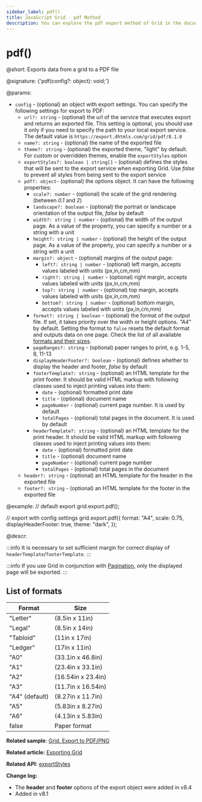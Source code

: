 ```yaml
---
sidebar_label: pdf()
title: JavaScript Grid - pdf Method
description: You can explore the pdf export method of Grid in the documentation of the DHTMLX JavaScript UI library. Browse developer guides and API reference, try out code examples and live demos, and download a free 30-day evaluation version of DHTMLX Suite.
---
```


# pdf()

@short: Exports data from a grid to a PDF file

@signature: {'pdf(config?: object): void;'}

@params:
- `config` - (optional) an object with export settings. You can specify the following settings for export to PDF:
    - `url?: string` - (optional) the url of the service that executes export and returns an exported file. This setting is optional, you should use it only if you need to specify the path to your local export service. The default value is `https://export.dhtmlx.com/grid/pdf/8.1.0`
    - `name?: string` - (optional) the name of the exported file
    - `theme?: string` - (optional) the exported theme, "light" by default. For custom or overridden themes, enable the `exportStyles` option
    - `exportStyles?: boolean | string[]` - (optional) defines the styles that will be sent to the export service when exporting Grid. Use *false* to prevent all styles from being sent to the export service
    - `pdf?: object`- (optional) the options object. It can have the following properties:
        - `scale?: number` - (optional) the scale of the grid rendering (between *0.1* and *2*)
        - `landscape?: boolean` - (optional) the portrait or landscape orientation of the output file, *false* by default
        - `width?: string | number` - (optional) the width of the output page. As a value of the property, you can specify a number or a string with a unit
        - `height?: string | number` - (optional) the height of the output page. As a value of the property, you can specify a number or a string with a unit
        - `margin?: object` - (optional) margins of the output page:
            - `left?: string | number` - (optional) left margin, accepts values labeled with units (px,in,cm,mm)
            - `right?: string | number` - (optional) right margin, accepts values labeled with units (px,in,cm,mm)
            - `top?: string | number` - (optional) top margin, accepts values labeled with units (px,in,cm,mm)
            - `bottom?: string | number` - (optional) bottom margin, accepts values labeled with units (px,in,cm,mm)
        - `format?: string | boolean` - (optional) the format of the output file. If set, it takes priority over the width or height options. *"A4"* by default. Setting the format to `false` resets the default format and outputs data on one page.
        Check the list of all available [formats and their sizes](#list-of-formats).
        - `pageRanges?: string` - (optional) paper ranges to print, e.g. 1-5, 8, 11-13
        - `displayHeaderFooter?: boolean` - (optional) defines whether to display the header and footer, *false* by default
        - `footerTemplate?: string` - (optional) an HTML template for the print footer. It should be valid HTML markup with following classes used to inject printing values into them:
            - `date` - (optional) formatted print date
            - `title` - (optional) document name
            - `pageNumber` - (optional) current page number. It is used by default
            - `totalPages` - (optional) total pages in the document. It is used by default
        - `headerTemplate?: string` - (optional) an HTML template for the print header. It should be valid HTML markup with following classes used to inject printing values into them:
            - `date` - (optional) formatted print date
            - `title` - (optional) document name
            - `pageNumber` - (optional) current page number
            - `totalPages` - (optional) total pages in the document
    - `header?: string` - (optional) an HTML template for the header in the exported file
    - `footer?: string` - (optional) an HTML template for the footer in the exported file


@example:
// default export
grid.export.pdf();

// export with config settings
grid.export.pdf({
    format: "A4",
    scale: 0.75,
    displayHeaderFooter: true,
    theme: "dark",
});


@descr:

:::info
It is necessary to set sufficient margin for correct display of `headerTemplate`/`footerTemplate`.
:::

:::info
If you use Grid in conjunction with [Pagination](pagination.md), only the displayed page will be exported. 
:::

## List of formats

| Format         | Size               |
| -------------- | ------------------ |
| "Letter"       | (8.5in x 11in)     |
| "Legal"        | (8.5in x 14in)     |
| "Tabloid"      | (11in x 17in)      |
| "Ledger"       | (17in x 11in)      |
| "A0"           | (33.1in x 46.8in)  |
| "A1"           | (23.4in x 33.1in)  |
| "A2"           | (16.54in x 23.4in) |
| "A3"           | (11.7in x 16.54in) |
| "A4" (default) | (8.27in x 11.7in)  |
| "A5"           | (5.83in x 8.27in)  |
| "A6"           | (4.13in x 5.83in)  |
| false          | Paper format       |

**Related sample**: [Grid. Export to PDF/PNG](https://snippet.dhtmlx.com/ti9l91mn)

**Related article:** [Exporting Grid](grid/usage.md)

**Related API:** [exportStyles](grid/api/grid_exportstyles_config.md)

**Change log:** 
- The **header** and **footer** options of the export object were added in v8.4
- Added in v8.1